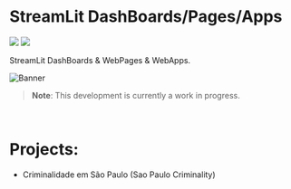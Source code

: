 # StreamLit DashBoards/Pages/Apps

<a href='https://github.com/kauefs'           alt='GitHub'  ><img src='https://img.shields.io/badge/work%20in%20progress-FF103F'                  /></a>
<a href='https://www.linkedin.com/in/kauefs/' alt='LinkedIn'><img src='https://img.shields.io/badge/LinkedIn-0077B5?logo=linkedin&logoColor=white'/></a> 

StreamLit DashBoards & WebPages & WebApps.

![Banner](img/header.gif)

> **Note**: This development is currently a work in progress.

<br>

# Projects:

* Criminalidade em São Paulo (Sao Paulo Criminality)

